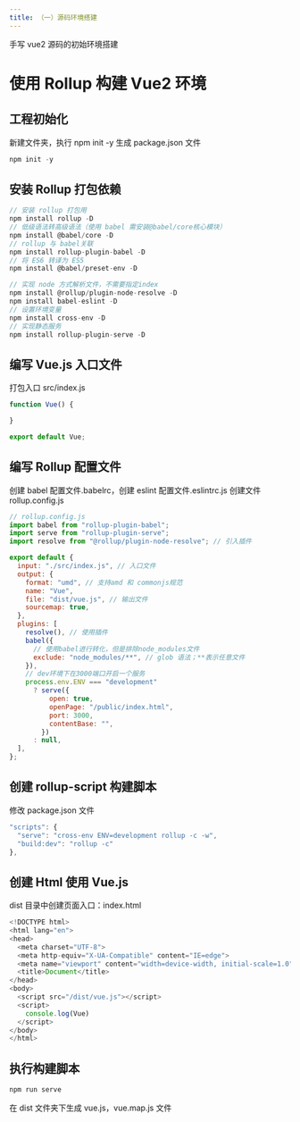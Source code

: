 ```yaml
---
title: （一）源码环境搭建
---
```


手写 vue2 源码的初始环境搭建

<!-- more -->

# 使用 Rollup 构建 Vue2 环境

## 工程初始化

新建文件夹，执行 npm init -y 生成 package.json 文件

```js
npm init -y
```

## 安装 Rollup 打包依赖

```js
// 安装 rollup 打包用
npm install rollup -D
// 低级语法转高级语法（使用 babel 需安装@babel/core核心模块）
npm install @babel/core -D
// rollup 与 babel关联
npm install rollup-plugin-babel -D
// 将 ES6 转译为 ES5
npm install @babel/preset-env -D

// 实现 node 方式解析文件，不需要指定index
npm install @rollup/plugin-node-resolve -D
npm install babel-eslint -D
// 设置环境变量
npm install cross-env -D
// 实现静态服务
npm install rollup-plugin-serve -D
```

## 编写 Vue.js 入口文件

打包入口 src/index.js

```js
function Vue() {

}

export default Vue;
```

## 编写 Rollup 配置文件

创建 babel 配置文件.babelrc，创建 eslint 配置文件.eslintrc.js
创建文件 rollup.config.js

```js
// rollup.config.js
import babel from "rollup-plugin-babel";
import serve from "rollup-plugin-serve";
import resolve from "@rollup/plugin-node-resolve"; // 引入插件

export default {
  input: "./src/index.js", // 入口文件
  output: {
    format: "umd", // 支持amd 和 commonjs规范
    name: "Vue",
    file: "dist/vue.js", // 输出文件
    sourcemap: true,
  },
  plugins: [
    resolve(), // 使用插件
    babel({
      // 使用babel进行转化，但是排除node_modules文件
      exclude: "node_modules/**", // glob 语法；**表示任意文件
    }),
    // dev环境下在3000端口开启一个服务
    process.env.ENV === "development"
      ? serve({
          open: true,
          openPage: "/public/index.html",
          port: 3000,
          contentBase: "",
        })
      : null,
  ],
};
```

## 创建 rollup-script 构建脚本

修改 package.json 文件

```js
"scripts": {
  "serve": "cross-env ENV=development rollup -c -w",
  "build:dev": "rollup -c"
},
```

## 创建 Html 使用 Vue.js

dist 目录中创建页面入口：index.html

```js
<!DOCTYPE html>
<html lang="en">
<head>
  <meta charset="UTF-8">
  <meta http-equiv="X-UA-Compatible" content="IE=edge">
  <meta name="viewport" content="width=device-width, initial-scale=1.0">
  <title>Document</title>
</head>
<body>
  <script src="/dist/vue.js"></script>
  <script>
    console.log(Vue)
  </script>
</body>
</html>
```

## 执行构建脚本

```js
npm run serve
```

在 dist 文件夹下生成 vue.js，vue.map.js 文件
